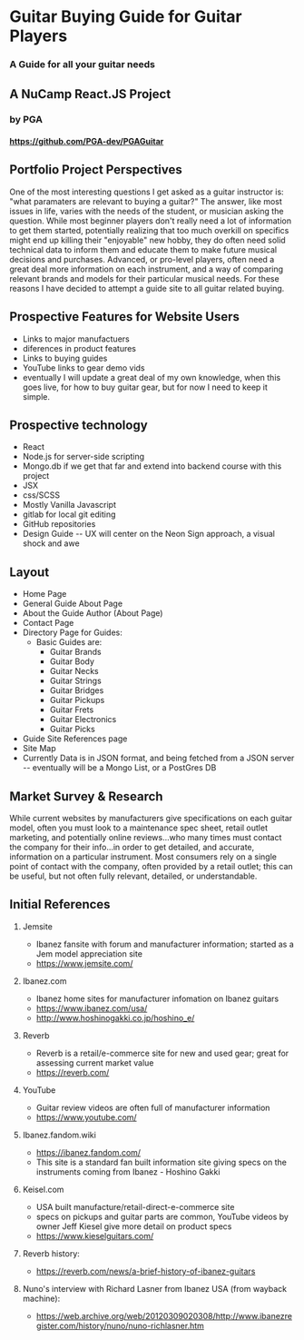 # Guitar Buying Guide for Guitar Players
### A Guide for all your guitar needs
## A NuCamp React.JS Project
### by PGA

#### https://github.com/PGA-dev/PGAGuitar
## Portfolio Project Perspectives
One of the most interesting questions I get asked as a guitar instructor is: "what paramaters are relevant to buying a guitar?" The answer, like most issues in life, varies with the needs of the student, or musician asking the question. While most beginner players don't really need a lot of information to get them started, potentially realizing that too much overkill on specifics might end up killing their "enjoyable" new hobby, they do often need solid technical data to inform them and educate them to make future musical decisions and purchases. Advanced, or pro-level players, often need a great deal more information on each instrument, and a way of comparing relevant brands and models for their particular musical needs. For these reasons I have decided to attempt a guide site to all guitar related buying. 

## Prospective Features for Website Users
- Links to major manufactuers
- diferences in product features
 - Links to buying guides
 - YouTube links to gear demo vids
 - eventually I will update a great deal of my own knowledge, when this goes live, for how to buy guitar gear, but for now I need to keep it simple.

## Prospective technology
- React
- Node.js for server-side scripting
- Mongo.db if we get that far and extend into backend course with this project
- JSX 
- css/SCSS
- Mostly Vanilla Javascript
- gitlab for local git editing
- GitHub repositories
- Design Guide -- UX will center on the Neon Sign approach, a visual shock and awe

## Layout 
- Home Page
- General Guide About Page
- About the Guide Author (About Page)
- Contact Page
- Directory Page for Guides:
    - Basic Guides are:
        - Guitar Brands
        - Guitar Body
        - Guitar Necks
        - Guitar Strings
        - Guitar Bridges
        - Guitar Pickups
        - Guitar Frets
        - Guitar Electronics
        - Guitar Picks
- Guide Site References page
- Site Map
- Currently Data is in JSON format, and being fetched from a JSON server -- eventually will be a Mongo List, or a PostGres DB
## Market Survey & Research

While current websites by manufacturers give specifications on each guitar model, often you must look to a maintenance spec sheet, retail outlet marketing, and potentially online reviews...who many times must contact the company for their info...in order to get detailed, and accurate, information on a particular instrument. Most consumers rely on a single point of contact with the company, often provided by a retail outlet; this can be useful, but not often fully relevant, detailed, or understandable.


## Initial References

1. Jemsite
    - Ibanez fansite with forum and manufacturer information; started as a Jem model appreciation site
    - https://www.jemsite.com/
2. Ibanez.com
    - Ibanez home sites for manufacturer infomation on Ibanez guitars
    - https://www.ibanez.com/usa/
    - http://www.hoshinogakki.co.jp/hoshino_e/

3. Reverb
    - Reverb is a retail/e-commerce site for new and used gear; great for assessing current market value
    - https://reverb.com/

4. YouTube
    - Guitar review videos are often full of manufacturer information
    - https://www.youtube.com/

5. Ibanez.fandom.wiki
    - https://ibanez.fandom.com/
    - This site is a standard fan built information site giving specs on the instruments coming from Ibanez - Hoshino Gakki 

6. Keisel.com
    - USA built manufacture/retail-direct-e-commerce site
    - specs on pickups and guitar parts are common, YouTube videos by owner Jeff Kiesel give more detail on product specs
    - https://www.kieselguitars.com/

7. Reverb history:
    - https://reverb.com/news/a-brief-history-of-ibanez-guitars

8. Nuno's interview with Richard Lasner from Ibanez USA (from wayback machine):
    - https://web.archive.org/web/20120309020308/http://www.ibanezregister.com/history/nuno/nuno-richlasner.htm